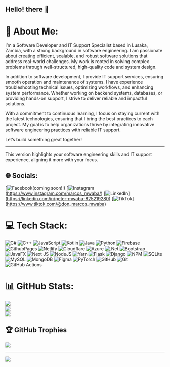 ## Hello! there 👋  


# 💫 About Me:
I’m a Software Developer and IT Support Specialist based in Lusaka, Zambia, with a strong background in software engineering. I am passionate about creating efficient, scalable, and robust software solutions that address real-world challenges. My work is rooted in solving complex problems through well-structured, high-quality code and system design.

In addition to software development, I provide IT support services, ensuring smooth operation and maintenance of systems. I have experience troubleshooting technical issues, optimizing workflows, and enhancing system performance. Whether working on backend systems, databases, or providing hands-on support, I strive to deliver reliable and impactful solutions.

With a commitment to continuous learning, I focus on staying current with the latest technologies, ensuring that I bring the best practices to each project. My goal is to help organizations thrive by integrating innovative software engineering practices with reliable IT support.

Let’s build something great together!

---

This version highlights your software engineering skills and IT support experience, aligning it more with your focus.


## 🌐 Socials:
[![Facebook](https://img.shields.io/badge/Facebook-%231877F2.svg?logo=Facebook&logoColor=white)(coming soon!!) [![Instagram](https://img.shields.io/badge/Instagram-%23E4405F.svg?logo=Instagram&logoColor=white)(https://www.instagram.com/marcos_mwaba/) [![LinkedIn](https://img.shields.io/badge/LinkedIn-%230077B5.svg?logo=linkedin&logoColor=white)] (https://linkedin.com/in/peter-mwaba-825219280) [![TikTok](https://img.shields.io/badge/TikTok-%23000000.svg?logo=TikTok&logoColor=white)] (https://www.tiktok.com/@don_marcos_mwaba) 

# 💻 Tech Stack:
![C#](https://img.shields.io/badge/c%23-%23239120.svg?style=for-the-badge&logo=csharp&logoColor=white) ![C++](https://img.shields.io/badge/c++-%2300599C.svg?style=for-the-badge&logo=c%2B%2B&logoColor=white) ![JavaScript](https://img.shields.io/badge/javascript-%23323330.svg?style=for-the-badge&logo=javascript&logoColor=%23F7DF1E) ![Kotlin](https://img.shields.io/badge/kotlin-%237F52FF.svg?style=for-the-badge&logo=kotlin&logoColor=white) ![Java](https://img.shields.io/badge/java-%23ED8B00.svg?style=for-the-badge&logo=openjdk&logoColor=white) ![Python](https://img.shields.io/badge/python-3670A0?style=for-the-badge&logo=python&logoColor=ffdd54) ![Firebase](https://img.shields.io/badge/firebase-%23039BE5.svg?style=for-the-badge&logo=firebase) ![GithubPages](https://img.shields.io/badge/github%20pages-121013?style=for-the-badge&logo=github&logoColor=white) ![Netlify](https://img.shields.io/badge/netlify-%23000000.svg?style=for-the-badge&logo=netlify&logoColor=#00C7B7) ![Cloudflare](https://img.shields.io/badge/Cloudflare-F38020?style=for-the-badge&logo=Cloudflare&logoColor=white) ![Azure](https://img.shields.io/badge/azure-%230072C6.svg?style=for-the-badge&logo=microsoftazure&logoColor=white) ![.Net](https://img.shields.io/badge/.NET-5C2D91?style=for-the-badge&logo=.net&logoColor=white) ![Bootstrap](https://img.shields.io/badge/bootstrap-%238511FA.svg?style=for-the-badge&logo=bootstrap&logoColor=white) ![JavaFX](https://img.shields.io/badge/javafx-%23FF0000.svg?style=for-the-badge&logo=javafx&logoColor=white) ![Next JS](https://img.shields.io/badge/Next-black?style=for-the-badge&logo=next.js&logoColor=white) ![NodeJS](https://img.shields.io/badge/node.js-6DA55F?style=for-the-badge&logo=node.js&logoColor=white) ![Yarn](https://img.shields.io/badge/yarn-%232C8EBB.svg?style=for-the-badge&logo=yarn&logoColor=white) ![Flask](https://img.shields.io/badge/flask-%23000.svg?style=for-the-badge&logo=flask&logoColor=white) ![Django](https://img.shields.io/badge/django-%23092E20.svg?style=for-the-badge&logo=django&logoColor=white) ![NPM](https://img.shields.io/badge/NPM-%23CB3837.svg?style=for-the-badge&logo=npm&logoColor=white) ![SQLite](https://img.shields.io/badge/sqlite-%2307405e.svg?style=for-the-badge&logo=sqlite&logoColor=white) ![MySQL](https://img.shields.io/badge/mysql-4479A1.svg?style=for-the-badge&logo=mysql&logoColor=white) ![MongoDB](https://img.shields.io/badge/MongoDB-%234ea94b.svg?style=for-the-badge&logo=mongodb&logoColor=white) ![Figma](https://img.shields.io/badge/figma-%23F24E1E.svg?style=for-the-badge&logo=figma&logoColor=white) ![PyTorch](https://img.shields.io/badge/PyTorch-%23EE4C2C.svg?style=for-the-badge&logo=PyTorch&logoColor=white) ![GitHub](https://img.shields.io/badge/github-%23121011.svg?style=for-the-badge&logo=github&logoColor=white) ![Git](https://img.shields.io/badge/git-%23F05033.svg?style=for-the-badge&logo=git&logoColor=white) ![GitHub Actions](https://img.shields.io/badge/github%20actions-%232671E5.svg?style=for-the-badge&logo=githubactions&logoColor=white)
# 📊 GitHub Stats:
![](https://github-readme-stats.vercel.app/api?username=marcosmwaba&theme=dark&hide_border=false&include_all_commits=false&count_private=false)<br/>
![](https://github-readme-streak-stats.herokuapp.com/?user=marcosmwaba&theme=dark&hide_border=false)<br/>
![](https://github-readme-stats.vercel.app/api/top-langs/?username=marcosmwaba&theme=dark&hide_border=false&include_all_commits=false&count_private=false&layout=compact)

## 🏆 GitHub Trophies
![](https://github-profile-trophy.vercel.app/?username=marcosmwaba&theme=radical&no-frame=false&no-bg=true&margin-w=4)

---
[![](https://visitcount.itsvg.in/api?id=marcosmwaba&icon=0&color=0)](https://visitcount.itsvg.in)

<!-- Proudly created with GPRM ( https://gprm.itsvg.in ) -->

